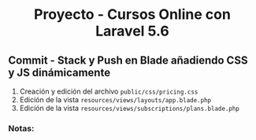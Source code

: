 
<!-- Title -->
<h1 align="center">Proyecto - Cursos Online con Laravel 5.6</h1>
<!-- End Title -->

<!-- Commit name -->
<h2>Commit - <strong>Stack y Push en Blade añadiendo CSS y JS dinámicamente</strong></h2>
<!-- End Commit name -->

<!-- Commit instructions -->
<ol>
  <li>Creación y edición del archivo <code>public/css/pricing.css</code></li>
  <li>Edición de la vista <code>resources/views/layouts/app.blade.php</code></li>
  <li>Edición de la vista <code>resources/views/subscriptions/plans.blade.php</code></li>
</ol>
<!-- End Commit instructions -->

  <!-- Notes -->
  <h3>Notas:</h3>
  <ul>
  
  </ul>

  <em></em>
  <!-- End notes -->